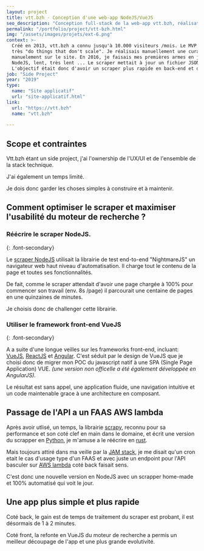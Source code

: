 ```yaml
---
layout: project
title: vtt.bzh - Conception d'une web-app NodeJS/VueJS 
seo_description: "Conception full-stack de la web-app vtt.bzh, réalisation d'un scraper nodeJS et développement front en VueJS."
permalink: "/portfolio/project/vtt-bzh.html"
img: "/assets/images/projets/ext-6.png"
context: >-
  Créé en 2013, vtt.bzh a connu jusqu'à 10.000 visiteurs /mois. Le MVP que j'avais créé sous Wordpress était
  très "do things that don't scale". Je réalisais manuellement une curation des randonnées régionnales, que je listais
  manuelement sur le site. En 2016, je faisais mes premières armes en javascript et développais un premier scraper en
  NodeJS, lent, très lent ... Le scraper mettait à jour un fichier JSON que je mettais a jour manuelement  sur le site.
  L'objectif était donc d'avoir un scraper plus rapide en back-end et de pouvoir mieux gérer le moteur de recherche en front-end.
job: "Side Project"
year: "2019"
type: 
  name: "Site applicatif"
  url: "site-applicatif.html"
link:
  url: "https://vtt.bzh"
  name: "vtt.bzh"
  
---
```


<!--1. Scope et contraintes-->
## Scope et contraintes
Vtt.bzh étant un side project, j'ai l'ownership de l'UX/UI et de l'ensemble de la stack technique.

J'ai également un temps limité.

Je dois donc garder les choses simples à construire et à maintenir.

<!--2. Problème-->
## Comment optimiser le scraper et maximiser l'usabilité du moteur de recherche ?

### Réécrire le scraper NodeJS.
{: .font-secondary}

Le [scraper NodeJS](https://github.com/jn-prod/api-vtt-bzh_archived) utilisait la librairie de test end-to-end "NightmareJS" un navigateur web haut niveau d'automatisation. Il charge tout le contenu de la page et toutes ses fonctionnalités.

De fait, comme le scraper attendait d'avoir une page chargée à 100% pour commencer son travail (env. 8s /page) il parcourait une centaine de pages en une quinzaines de minutes.

Je choisis donc de challenger cette librairie.

### Utiliser le framework front-end VueJS
{: .font-secondary}

A a suite d'une longue veilles sur les frameworks front-end, incluant: [VueJS](https://vuejs.org/), [ReactJS](https://fr.reactjs.org/) et [Angular](https://angular.io/). C'est séduit par le design de VueJS que je choisi donc de migrer mon POC du javascript natif à une SPA (Single Page Application) VUE. *(une version non officelle a été également développée en AngularJS).*

Le résultat est sans appel, une application fluide, une navigation intuitive et un code maintenable grace à une architecture en composant.

<!--3. Solutions et choix technique-->
## Passage de l'API a un FAAS AWS lambda

Après avoir utlisé, un temps, la librairie [scrapy](https://scrapy.org/), reconnu pour sa performance et son coté clef en main dans le domaine, et écrit une version du scrapper en [Python](https://www.python.org/), je m'amuse a le réécrire en [rust](https://www.rust-lang.org/).

Mais toujours attiré dans ma veille par la [JAM stack](https://jamstack.org/), je me disait qu'un cron etait le cas d'usage type d'un FAAS et avec juste un endpoint pour l'API basculer sur [AWS lambda](https://aws.amazon.com/fr/lambda/) coté back faisait sens.

C'est donc une nouvelle version en NodeJS avec un scrapper home-made et 100% automatisé qui voit le jour.

<!--4. Résultats et leçons-->
## Une app plus simple et plus rapide

Coté back, le gain est de temps de traitement du scraper est probant, il est désormais de 1 à 2 minutes.

Coté front, la refonte en VueJS du moteur de recherche a permis un meilleur découpage de l'app et une plus grande evolutivité.
